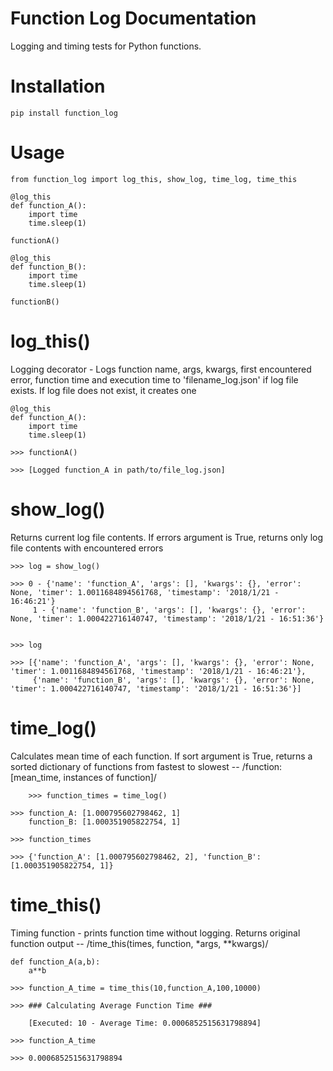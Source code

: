 # Function Log Documentation

Logging and timing tests for Python functions.

# Installation

	pip install function_log
	
# Usage

	from function_log import log_this, show_log, time_log, time_this
	
	@log_this
	def function_A():
		import time
		time.sleep(1)
		
	functionA()
	
	@log_this
	def function_B():
		import time
		time.sleep(1)
		
	functionB()
# log_this()
Logging decorator - Logs function name, args, kwargs, first encountered error, function time and execution time to 'filename_log.json' if log file exists. If log file does not exist, it creates one

	@log_this
	def function_A():
		import time
		time.sleep(1)
		
	>>> functionA()
		
	>>> [Logged function_A in path/to/file_log.json]
	
# show_log()
Returns current log file contents. If errors argument is True, returns only log file contents with encountered errors

	>>> log = show_log()
    
	>>> 0 - {'name': 'function_A', 'args': [], 'kwargs': {}, 'error': None, 'timer': 1.0011684894561768, 'timestamp': '2018/1/21 - 16:46:21'}
	     1 - {'name': 'function_B', 'args': [], 'kwargs': {}, 'error': None, 'timer': 1.000422716140747, 'timestamp': '2018/1/21 - 16:51:36'}
		

	>>> log
	
	>>> [{'name': 'function_A', 'args': [], 'kwargs': {}, 'error': None, 'timer': 1.0011684894561768, 'timestamp': '2018/1/21 - 16:46:21'}, 			
	     {'name': 'function_B', 'args': [], 'kwargs': {}, 'error': None, 'timer': 1.000422716140747, 'timestamp': '2018/1/21 - 16:51:36'}]
    
 # time_log()
 Calculates mean time of each function. If sort argument is True, returns a sorted dictionary of functions from fastest to slowest -- /function: [mean_time, instances of function]/
    
    	>>> function_times = time_log()
	
	>>> function_A: [1.000795602798462, 1]
	    function_B: [1.000351905822754, 1]
	    
	>>> function_times
	
	>>> {'function_A': [1.000795602798462, 2], 'function_B': [1.000351905822754, 1]}
	
# time_this()
Timing function - prints function time without logging. Returns original function output -- /time_this(times, function, *args, **kwargs)/

	def function_A(a,b):
		a**b
		
	>>> function_A_time = time_this(10,function_A,100,10000)
	
	>>> ### Calculating Average Function Time ###
	
	    [Executed: 10 - Average Time: 0.0006852515631798894]
	    
	>>> function_A_time
	
	>>> 0.0006852515631798894
